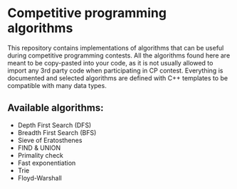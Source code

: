 # Competitive programming algorithms

This repository contains implementations of algorithms that can be useful during competitive programming contests. All the algorithms found here are meant to be copy-pasted into your code, as it is not usually allowed to import any 3rd party code when participating in CP contest. Everything is documented and selected algorithms are defined with C++ templates to be compatible with many data types.

## Available algorithms:
- Depth First Search (DFS)
- Breadth First Search (BFS)
- Sieve of Eratosthenes
- FIND & UNION
- Primality check
- Fast exponentiation
- Trie
- Floyd-Warshall
